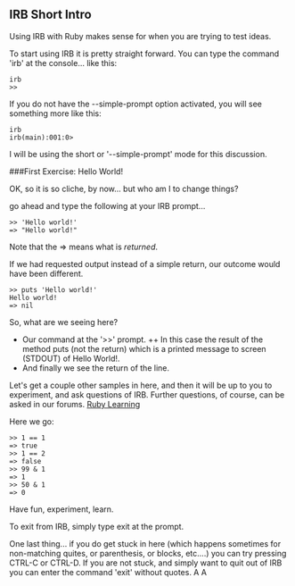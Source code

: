 ## IRB Short Intro

Using IRB with Ruby makes sense for when you are trying to test ideas.

To start using IRB it is pretty straight forward.  You can type the command 'irb' at the console... like this:

    irb
    >>

If you do not have the --simple-prompt option activated, you will see something more like this:

    irb
    irb(main):001:0>

I will be using the short or '--simple-prompt' mode for this discussion.

###First Exercise: Hello World!

OK, so it is so cliche, by now... but who am I to change things?

go ahead and type the following at your IRB prompt...

    >> 'Hello world!'
    => "Hello world!"

Note that the => means what is *returned*.

If we had requested output instead of a simple return, our outcome would have been different.

    >> puts 'Hello world!'
    Hello world!
    => nil

So, what are we seeing here?
+ Our command at the '>>' prompt.
++ In this case the result of the method puts (not the return) which is a printed message to screen (STDOUT) of Hello World!.
+ And finally we see the return of the line.

Let's get a couple other samples in here, and then it will be up to you to experiment, and ask questions of IRB.  Further questions, of course, can be asked in our forums. [Ruby Learning](http://rubylearning.org)

Here we go:

    >> 1 == 1
    => true
    >> 1 == 2
    => false
    >> 99 & 1
    => 1
    >> 50 & 1
    => 0

Have fun, experiment, learn.

To exit from IRB, simply type exit at the prompt.
  
One last thing... if you do get stuck in here (which happens sometimes for non-matching quites, or parenthesis, or blocks, etc....) you can try pressing CTRL-C or CTRL-D.  If you are not stuck, and simply want to quit out of IRB you can enter the command 'exit' without quotes.
A
A

